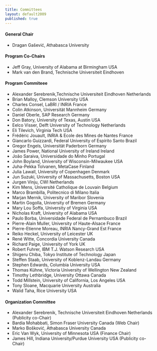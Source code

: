 ```yaml
---
title: Committees
layout: default2009
published: true
---
```


#### General Chair

* Dragan Gašević, Athabasca University

#### Program Co-Chairs

* Jeff Gray, University of Alabama at Birmingham USA
* Mark van den Brand, Technische Universiteit Eindhoven

#### Program Commiteee

* Alexander Serebrenik,Technische Universiteit Eindhoven Netherlands
* Brian Malloy, Clemson University USA
* Charles Consel, LaBRI / INRIA France
* Colin Atkinson, Universität Mannheim Germany
* Daniel Oberle, SAP Research Germany
* Don Batory, University of Texas, Austin USA
* Eelco Visser, Delft University of Technology Netherlands
* Eli Tilevich, Virginia Tech USA
* Frédéric Jouault, INRIA & Ecole des Mines de Nantes France
* Giancarlo Guizzardi, Federal University of Espírito Santo Brazil
* Gregor Engels, Universität Paderborn Germany
* James Power, National University of Ireland Ireland
* João Saraiva, Universidade do Minho Portugal
* John Boyland, University of Wisconsin-Milwaukee USA
* Juha-Pekka Tolvanen, MetaCase Finland
* Julia Lawall, University of Copenhagen Denmark
* Jun Suzuki, University of Massachusetts, Boston USA
* Jurgen Vinju, CWI Netherlands
* Kim Mens, Université Catholique de Louvain Belgium
* Marco Brambilla, Politecnico di Milano Italia
* Marjan Mernik, University of Maribor Slovenia
* Martin Gogolla, University of Bremen Germany
* Mary Lou Soffa, University of Virginia USA
* Nicholas Kraft, University of Alabama USA
* Paulo Borba, Universidade Federal de Pernambuco Brazil
* Pierre-Alain Muller, University of Haute-Alsace France
* Pierre-Etienne Moreau, INRIA Nancy-Grand Est France
* Reiko Heckel, University of Leicester UK
* René Witte, Concordia University Canada
* Richard Paige, University of York UK
* Robert Fuhrer, IBM T.J. Watson Research USA
* Shigeru Chiba, Tokyo Institute of Technology Japan
* Steffen Staab, University of Koblenz-Landau Germany
* Stephen Edwards, Columbia University USA
* Thomas Kühne, Victoria University of Wellington New Zealand
* Timothy Lethbridge, University Ottawa Canada
* Todd Millstein, University of California, Los Angeles USA
* Tony Sloane, Macquarie University Australia
* Walid Taha, Rice University USA

#### Organization Committee

* Alexander Serebrenik, Technische Universiteit Eindhoven Netherlands (Publicity co-Chair) 
* Bardia Mohabbati, Simon Fraser University Canada (Web Chair) 
* Marko Bošković, Athabasca University Canada
* Eric Van Wyk, University of Minnesota USA (Finance Chair) 
* James Hill, Indiana University/Purdue University USA (Publicity co-Chair)
